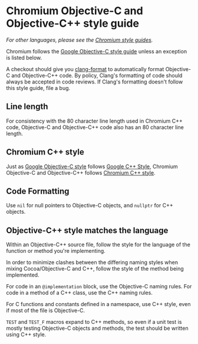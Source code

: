 # Chromium Objective-C and Objective-C++ style guide

_For other languages, please see the [Chromium style guides](https://chromium.googlesource.com/chromium/src/+/master/styleguide/styleguide.md)._

Chromium follows the
[Google Objective-C style guide](https://google.github.io/styleguide/objcguide.xml)
unless an exception is listed below.

A checkout should give you
[clang-format](https://chromium.googlesource.com/chromium/src/+/master/docs/clang_format.md)
to automatically format Objective-C and Objective-C++ code. By policy, Clang's
formatting of code should always be accepted in code reviews. If Clang's
formatting doesn't follow this style guide, file a bug.

## Line length

For consistency with the 80 character line length used in Chromium C++ code,
Objective-C and Objective-C++ code also has an 80 character line length.

## Chromium C++ style

Just as [Google Objective-C style](https://google.github.io/styleguide/objcguide.xml)
follows [Google C++ Style](https://google.github.io/styleguide/cppguide.html),
Chromium Objective-C and Objective-C++ follows [Chromium C++ style](../c++/c++.md).

## Code Formatting

Use `nil` for null pointers to Objective-C objects, and `nullptr` for C++
objects.

## Objective-C++ style matches the language

Within an Objective-C++ source file, follow the style for the language of the
function or method you're implementing.

In order to minimize clashes between the differing naming styles when mixing
Cocoa/Objective-C and C++, follow the style of the method being implemented.

For code in an `@implementation` block, use the Objective-C naming rules. For
code in a method of a C++ class, use the C++ naming rules.

For C functions and constants defined in a namespace, use C++ style, even if
most of the file is Objective-C.

`TEST` and `TEST_F` macros expand to C++ methods, so even if a unit test is
mostly testing Objective-C objects and methods, the test should be written using
C++ style.

